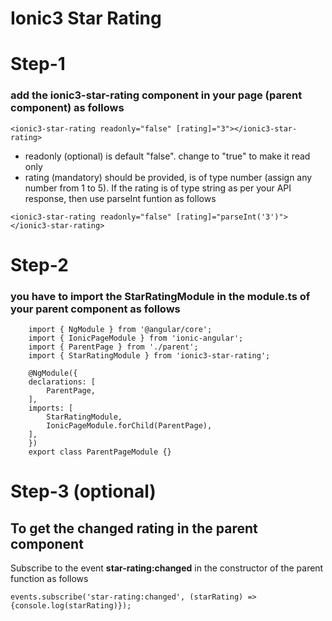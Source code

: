 # Ionic3 Star Rating

# Step-1

### add the ionic3-star-rating component in your page (parent component) as follows

`<ionic3-star-rating readonly="false" [rating]="3"></ionic3-star-rating>`

* readonly (optional) is default "false". change to "true" to make it read only
* rating (mandatory) should be provided, is of type number (assign any number from 1 to 5). If the rating is of type string as per your API response, then use parseInt funtion as follows 

`<ionic3-star-rating readonly="false" [rating]="parseInt('3')"></ionic3-star-rating>`

# Step-2

### you have to import the StarRatingModule in the module.ts of your parent component as follows
```
    import { NgModule } from '@angular/core';
    import { IonicPageModule } from 'ionic-angular';
    import { ParentPage } from './parent';
    import { StarRatingModule } from 'ionic3-star-rating';

    @NgModule({
    declarations: [
        ParentPage,
    ],
    imports: [
        StarRatingModule,
        IonicPageModule.forChild(ParentPage),
    ],
    })
    export class ParentPageModule {}
```

# Step-3 (optional)

## To get the changed rating in the parent component

Subscribe to the event **star-rating:changed** in the constructor of the parent function as follows

`events.subscribe('star-rating:changed', (starRating) => {console.log(starRating)});`